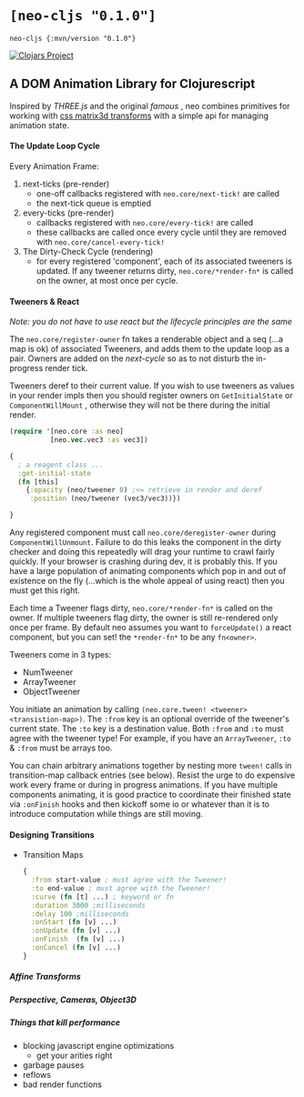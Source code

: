 # `[neo-cljs "0.1.0"]`
`neo-cljs {:mvn/version "0.1.0"}`

[![Clojars Project](https://img.shields.io/clojars/v/neo-cljs.svg)](https://clojars.org/neo-cljs)

## A DOM Animation Library for Clojurescript
Inspired by *THREE.js* and the original *famous* , neo combines primitives for working with [css matrix3d transforms][1] with a simple api for managing animation state.

#### The Update Loop Cycle
Every Animation Frame:
  1. next-ticks (pre-render)
      - one-off callbacks registered with `neo.core/next-tick!` are called
      - the next-tick queue is emptied
  2. every-ticks (pre-render)
      - callbacks registered with `neo.core/every-tick!` are called
      - these callbacks are called once every cycle until they are removed with `neo.core/cancel-every-tick!`
  3. The Dirty-Check Cycle (rendering)
      - for every registered 'component', each of its associated tweeners is updated. If any tweener returns dirty, `neo.core/*render-fn*` is called on the owner, at most once per cycle.

#### Tweeners & React
*Note: you do not have to use react but the lifecycle principles are the same*

The `neo.core/register-owner` fn takes a renderable object and a seq (...a map is ok) of associated Tweeners, and adds them to the update loop as a pair.  Owners are added on the *next-cycle* so as to not disturb the in-progress render tick.

Tweeners deref to their current value. If you wish to use tweeners as values in your render impls then you should register owners on  `GetInitialState` or `ComponentWillMount` , otherwise they will not be there during the initial render.



```clojure
(require '[neo.core :as neo]
          [neo.vec.vec3 :as vec3])

{
  ; a reagent class ...
  :get-initial-state
  (fn [this]
    {:opacity (neo/tweener 0) ;<= retrieve in render and deref
     :position (neo/tweener (vec3/vec3))})

}

```


Any registered component must call `neo.core/deregister-owner` during `ComponentWillUnmount`. Failure to do this leaks the component in the dirty checker and doing this repeatedly will drag your runtime to crawl fairly quickly. If your browser is crashing during dev, it is probably this. If you have a large population of animating components which pop in and out of existence on the fly (...which is the whole appeal of using react) then you must get this right.

Each time a Tweener flags dirty, `neo.core/*render-fn*` is called on the owner. If multiple tweeners flag dirty, the owner is still re-rendered only once per frame. By default neo assumes you want to `forceUpdate()` a react component, but you can set! the `*render-fn*` to be any `fn<owner>`.

Tweeners come in 3 types:
  + NumTweener
  + ArrayTweener
  + ObjectTweener

You initiate an animation by calling `(neo.core.tween! <tweener>  <transistion-map>)`. The `:from` key is an optional override of the tweener's current state. The `:to` key is a destination value. Both `:from` and `:to` must agree with the tweener type! For example, if you have an `ArrayTweener`,  `:to` & `:from` must be arrays too.

You can chain arbitrary animations together by nesting more `tween!` calls in transition-map callback entries (see below). Resist the urge to do expensive work every frame or during in progress animations. If you have multiple components animating, it is good practice to coordinate their finished state via  `:onFinish` hooks and then kickoff some io or whatever than it is to introduce computation while things are still moving.

#### Designing Transitions


+ Transition Maps

  ```clojure
  {
    :from start-value ; must agree with the Tweener!
    :to end-value ; must agree with the Tweener!
    :curve (fn [t] ...) ; keyword or fn
    :duration 3000 ;milliseconds
    :delay 100 ;milliseconds
    :onStart (fn [v] ...)
    :onUpdate (fn [v] ...)
    :onFinish  (fn [v] ...)
    :onCancel (fn [v] ...)
  }
  ```

##### Affine Transforms

##### Perspective, Cameras, Object3D

##### Things that kill performance
 + blocking javascript engine optimizations
   - get your arities right
 + garbage pauses
 + reflows
 + bad render functions


[1]:https://developer.mozilla.org/en-US/docs/Web/CSS/transform-function/matrix3d
